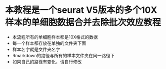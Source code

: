 # 本教程是一个seurat V5版本的多个10X样本的单细胞数据合并去除批次效应教程
* 本流程所有的单细胞样本都是10X格式的数据
* 每一个样本都存放在单独的文件夹下面
* 样本名字就是文件夹名字
* Rmarkdown的路径与所有的样本文件夹在同一路径下
* 如果自己的路径有变化，请自行修改
